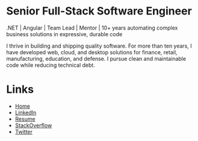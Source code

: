 # Senior Full-Stack Software Engineer
.NET | Angular | Team Lead | Mentor | 10+ years automating complex business solutions in expressive, durable code

I thrive in building and shipping quality software. For more than ten years, I have developed web, cloud, and desktop solutions for finance, retail, manufacturing, education, and defense. I pursue clean and maintainable code while reducing technical debt.

# Links

 - [Home](https://collinmbarrett.com/)
 - [LinkedIn](https://www.linkedin.com/in/collinbarrett)
 - [Resume](https://collinmbarrett.com/resume/pdf/)
 - [StackOverflow ](https://stackoverflow.com/story/collinbarrett)
 - [Twitter](https://twitter.com/collinbarrett)